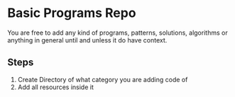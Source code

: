 # Basic Programs Repo

You are free to add any kind of programs, patterns, solutions, algorithms or anything in general until and unless it do have context.

## Steps
1. Create Directory of what category you are adding code of
2. Add all resources inside it

